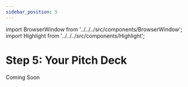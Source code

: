 ```yaml
---
sidebar_position: 5
---
```


import BrowserWindow from '../../../src/components/BrowserWindow';
import Highlight from '../../../src/components/Highlight';

# Step 5: Your Pitch Deck

Coming Soon
